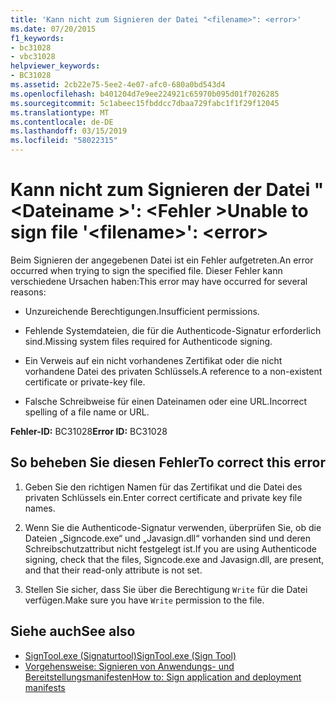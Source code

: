 ```yaml
---
title: 'Kann nicht zum Signieren der Datei "<filename>": <error>'
ms.date: 07/20/2015
f1_keywords:
- bc31028
- vbc31028
helpviewer_keywords:
- BC31028
ms.assetid: 2cb22e75-5ee2-4e07-afc0-680a0bd543d4
ms.openlocfilehash: b401204d7e9ee224921c65970b095d01f7026285
ms.sourcegitcommit: 5c1abeec15fbddcc7dbaa729fabc1f1f29f12045
ms.translationtype: MT
ms.contentlocale: de-DE
ms.lasthandoff: 03/15/2019
ms.locfileid: "58022315"
---
```

# <a name="unable-to-sign-file-filename-error"></a><span data-ttu-id="a1a87-102">Kann nicht zum Signieren der Datei "\<Dateiname >': \<Fehler ></span><span class="sxs-lookup"><span data-stu-id="a1a87-102">Unable to sign file '\<filename>': \<error></span></span>
<span data-ttu-id="a1a87-103">Beim Signieren der angegebenen Datei ist ein Fehler aufgetreten.</span><span class="sxs-lookup"><span data-stu-id="a1a87-103">An error occurred when trying to sign the specified file.</span></span> <span data-ttu-id="a1a87-104">Dieser Fehler kann verschiedene Ursachen haben:</span><span class="sxs-lookup"><span data-stu-id="a1a87-104">This error may have occurred for several reasons:</span></span>  
  
-   <span data-ttu-id="a1a87-105">Unzureichende Berechtigungen.</span><span class="sxs-lookup"><span data-stu-id="a1a87-105">Insufficient permissions.</span></span>  
  
-   <span data-ttu-id="a1a87-106">Fehlende Systemdateien, die für die Authenticode-Signatur erforderlich sind.</span><span class="sxs-lookup"><span data-stu-id="a1a87-106">Missing system files required for Authenticode signing.</span></span>  
  
-   <span data-ttu-id="a1a87-107">Ein Verweis auf ein nicht vorhandenes Zertifikat oder die nicht vorhandene Datei des privaten Schlüssels.</span><span class="sxs-lookup"><span data-stu-id="a1a87-107">A reference to a non-existent certificate or private-key file.</span></span>  
  
-   <span data-ttu-id="a1a87-108">Falsche Schreibweise für einen Dateinamen oder eine URL.</span><span class="sxs-lookup"><span data-stu-id="a1a87-108">Incorrect spelling of a file name or URL.</span></span>  
  
 <span data-ttu-id="a1a87-109">**Fehler-ID:** BC31028</span><span class="sxs-lookup"><span data-stu-id="a1a87-109">**Error ID:** BC31028</span></span>  
  
## <a name="to-correct-this-error"></a><span data-ttu-id="a1a87-110">So beheben Sie diesen Fehler</span><span class="sxs-lookup"><span data-stu-id="a1a87-110">To correct this error</span></span>  
  
1.  <span data-ttu-id="a1a87-111">Geben Sie den richtigen Namen für das Zertifikat und die Datei des privaten Schlüssels ein.</span><span class="sxs-lookup"><span data-stu-id="a1a87-111">Enter correct certificate and private key file names.</span></span>  
  
2.  <span data-ttu-id="a1a87-112">Wenn Sie die Authenticode-Signatur verwenden, überprüfen Sie, ob die Dateien „Signcode.exe“ und „Javasign.dll“ vorhanden sind und deren Schreibschutzattribut nicht festgelegt ist.</span><span class="sxs-lookup"><span data-stu-id="a1a87-112">If you are using Authenticode signing, check that the files, Signcode.exe and Javasign.dll, are present, and that their read-only attribute is not set.</span></span>  
  
3.  <span data-ttu-id="a1a87-113">Stellen Sie sicher, dass Sie über die Berechtigung `Write` für die Datei verfügen.</span><span class="sxs-lookup"><span data-stu-id="a1a87-113">Make sure you have `Write` permission to the file.</span></span>  
  
## <a name="see-also"></a><span data-ttu-id="a1a87-114">Siehe auch</span><span class="sxs-lookup"><span data-stu-id="a1a87-114">See also</span></span>

- [<span data-ttu-id="a1a87-115">SignTool.exe (Signaturtool)</span><span class="sxs-lookup"><span data-stu-id="a1a87-115">SignTool.exe (Sign Tool)</span></span>](../../framework/tools/signtool-exe.md)
- [<span data-ttu-id="a1a87-116">Vorgehensweise: Signieren von Anwendungs- und Bereitstellungsmanifesten</span><span class="sxs-lookup"><span data-stu-id="a1a87-116">How to: Sign application and deployment manifests</span></span>](/visualstudio/ide/how-to-sign-application-and-deployment-manifests)
